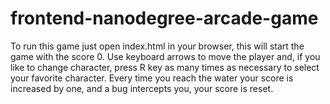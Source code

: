 frontend-nanodegree-arcade-game
===============================

To run this game just open index.html in your browser, this will start the game with the score 0.
Use keyboard arrows to move the player and, if you like to change character, press R key as many times
as necessary to select your favorite character. Every time you reach the water your score is increased
by one, and a bug intercepts you, your score is reset.
